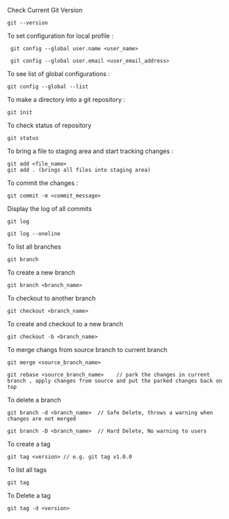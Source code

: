 Check Current Git Version

    git --version

To set configuration for local profile : 

     git config --global user.name <user_name>

     git config --global user.email <user_email_address>

To see list of global configurations : 

    git config --global --list
    
To make a directory into a git repository : 
  
    git init
    
To check status of repository

    git status
    
To bring a file to staging area and start tracking changes : 
  
    git add <file_name>
    git add . (brings all files into staging area)
    
To commit the changes : 

    git commit -m <commit_message>
   
Display the log of all commits 

    git log
  
    git log --oneline
    
To list all branches 

    git branch
    
To create a new branch 
  
    git branch <branch_name>
    
To checkout to another branch 

    git checkout <branch_name>
    
To create and checkout to a new branch 

    git checkout -b <branch_name>
    
To merge changs from source branch to current branch

    git merge <source_branch_name>
    
    git rebase <source_branch_name>    // park the changes in current branch , apply changes from source and put the parked changes back on top 
    
To delete a branch 
    
    git branch -d <branch_name>  // Safe Delete, throws a warning when changes are not merged
    
    git branch -D <branch_name>  // Hard Delete, No warning to users
  
To create a tag

    git tag <version> // e.g. git tag v1.0.0
    
To list all tags

    git tag
    
To Delete a tag

    git tag -d <version>
    

